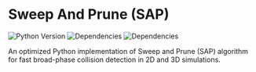 # Sweep And Prune (SAP)

![Python Version](https://img.shields.io/badge/python-3.11-blue)
![Dependencies](https://img.shields.io/badge/dependencies-NumPy-brightgreen)
![Dependencies](https://img.shields.io/badge/dependencies-Numba-orange)

An optimized Python implementation of Sweep and Prune (SAP) algorithm for fast broad-phase collision detection in 2D and 3D simulations.
